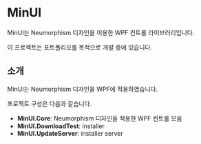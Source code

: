 # MinUI

MinUI는 Neumorphism 디자인을 이용한 WPF 컨트롤 라이브러리입니다. 

이 프로젝트는 포트폴리오를 목적으로 개발 중에 있습니다.

## 소개

MinUI는 Neumorphism 디자인을 WPF에 적용하였습니다.

프로젝트 구성은 다음과 같습니다.

- **MinUI.Core**: Neumorphism 디자인을 적용한 WPF 컨트롤 모음
- **MinUI.DownloadTest**: installer
- **MinUI.UpdateServer**: installer server
